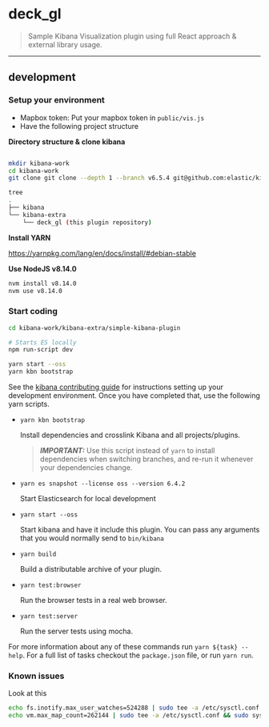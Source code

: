 # deck_gl

> Sample Kibana Visualization plugin using full React approach & external library usage.

---



## development


### Setup your environment

- Mapbox token: Put your mapbox token in `public/vis.js`
- Have the following project structure

**Directory structure & clone kibana**

```bash

mkdir kibana-work
cd kibana-work
git clone git clone --depth 1 --branch v6.5.4 git@github.com:elastic/kibana.git

tree 
.         
├── kibana             
└── kibana-extra
    └── deck_gl (this plugin repository)
```

**Install YARN**

https://yarnpkg.com/lang/en/docs/install/#debian-stable

**Use NodeJS v8.14.0**

```bash
nvm install v8.14.0
nvm use v8.14.0
```


### Start coding

```bash
cd kibana-work/kibana-extra/simple-kibana-plugin

# Starts ES locally
npm run-script dev

yarn start --oss
yarn kbn bootstrap
```

See the [kibana contributing guide](https://github.com/elastic/kibana/blob/master/CONTRIBUTING.md) for instructions setting up your development environment. Once you have completed that, use the following yarn scripts.

  - `yarn kbn bootstrap`

    Install dependencies and crosslink Kibana and all projects/plugins.

    > ***IMPORTANT:*** Use this script instead of `yarn` to install dependencies when switching branches, and re-run it whenever your dependencies change.

  - `yarn es snapshot --license oss --version 6.4.2`

    Start Elasticsearch for local development

  - `yarn start --oss`

    Start kibana and have it include this plugin. You can pass any arguments that you would normally send to `bin/kibana`

  - `yarn build`

    Build a distributable archive of your plugin.

  - `yarn test:browser`

    Run the browser tests in a real web browser.

  - `yarn test:server`

    Run the server tests using mocha.

For more information about any of these commands run `yarn ${task} --help`. For a full list of tasks checkout the `package.json` file, or run `yarn run`.

### Known issues

Look at this

```bash
echo fs.inotify.max_user_watches=524288 | sudo tee -a /etc/sysctl.conf && sudo sysctl -p
echo vm.max_map_count=262144 | sudo tee -a /etc/sysctl.conf && sudo sysctl -p
```